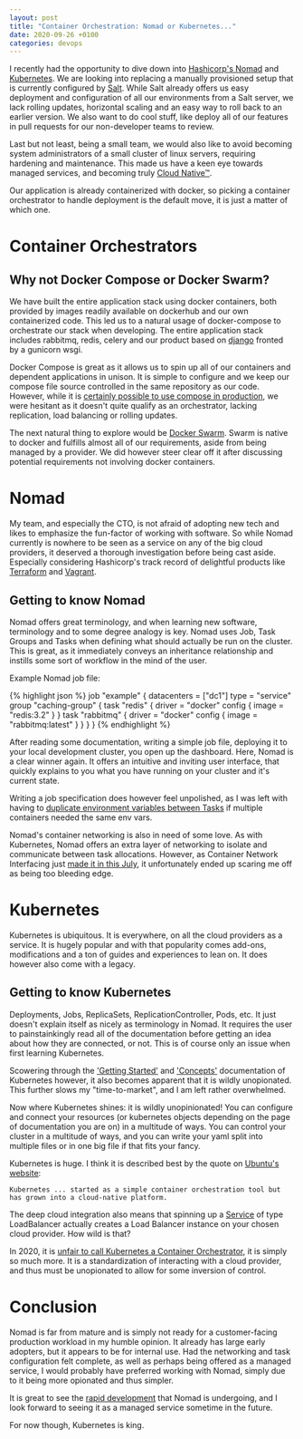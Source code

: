 ```yaml
---
layout: post
title: "Container Orchestration: Nomad or Kubernetes..."
date: 2020-09-26 +0100
categories: devops
---
```

I recently had the opportunity to dive down into [Hashicorp's Nomad](https://www.hashicorp.com/products/nomad) and [Kubernetes](https://kubernetes.io/). We are looking into replacing a manually provisioned setup that is currently configured by [Salt](https://www.saltstack.com/). While Salt already offers us easy deployment and configuration of all our environments from a Salt server, we lack rolling updates, horizontal scaling and an easy way to roll back to an earlier version. We also want to do cool stuff, like deploy all of our features in pull requests for our non-developer teams to review. 

Last but not least, being a small team, we would also like to avoid becoming system administrators of a small cluster of linux servers, requiring hardening and maintenance. This made us have a keen eye towards managed services, and becoming truly [Cloud Native™](https://en.wikipedia.org/wiki/Cloud_native_computing).

Our application is already containerized with docker, so picking a container orchestrator to handle deployment is the default move, it is just a matter of which one. 

# Container Orchestrators

## Why not Docker Compose or Docker Swarm?
We have built the entire application stack using docker containers, both provided by images readily available on dockerhub and our own containerized code. This led us to a natural usage of docker-compose to orchestrate our stack when developing. The entire application stack includes rabbitmq, redis, celery and our product based on [django](https://www.djangoproject.com/) fronted by a gunicorn wsgi. 

Docker Compose is great as it allows us to spin up all of our containers and dependent applications in unison. It is simple to configure and we keep our compose file source controlled in the same repository as our code. However, while it is [certainly possible to use compose in production](https://docs.docker.com/compose/production/), we were hesitant as it doesn't quite qualify as an orchestrator, lacking replication, load balancing or rolling updates. 

The next natural thing to explore would be [Docker Swarm](https://docs.docker.com/engine/swarm/). Swarm is native to docker and fulfills almost all of our requirements, aside from being managed by a provider. We did however steer clear off it after discussing potential requirements not involving docker containers.

# Nomad
My team, and especially the CTO, is not afraid of adopting new tech and likes to emphasize the fun-factor of working with software. So while Nomad currently is nowhere to be seen as a service on any of the big cloud providers, it deserved a thorough investigation before being cast aside. Especially considering Hashicorp's track record of delightful products like [Terraform](https://www.hashicorp.com/products/terraform) and [Vagrant](https://www.vagrantup.com/). 

## Getting to know Nomad
Nomad offers great terminology, and when learning new software, terminology and to some degree analogy is key. Nomad uses Job, Task Groups and Tasks when defining what should actually be run on the cluster. This is great, as it immediately conveys an inheritance relationship and instills some sort of workflow in the mind of the user.

Example Nomad job file:

{% highlight json %}
job "example" {
  datacenters = ["dc1"]
  type = "service"
  group "caching-group" {
    task "redis" {
      driver = "docker"
      config {
        image = "redis:3.2"
      }
    }
    task "rabbitmq" {
      driver = "docker"
      config {
        image = "rabbitmq:latest"
      }
    }
  }
}
{% endhighlight %}

After reading some documentation, writing a simple job file, deploying it to your local development cluster, you open up the dashboard. Here, Nomad is a clear winner again. It offers an intuitive and inviting user interface, that quickly explains to you what you have running on your cluster and it's current state.

Writing a job specification does however feel unpolished, as I was left with having to [duplicate environment variables between Tasks](https://github.com/hashicorp/nomad/issues/2811) if multiple containers needed the same env vars.

Nomad's container networking is also in need of some love. As with Kubernetes, Nomad offers an extra layer of networking to isolate and communicate between task allocations. However, as Container Network Interfacing just [made it in this July](https://www.hashicorp.com/blog/announcing-general-availability-of-hashicorp-nomad-0-12), it unfortunately ended up scaring me off as being too bleeding edge.


# Kubernetes
Kubernetes is ubiquitous. It is everywhere, on all the cloud providers as a service. It is hugely popular and with that popularity comes add-ons, modifications and a ton of guides and experiences to lean on. It does however also come with a legacy.

## Getting to know Kubernetes
Deployments, Jobs, ReplicaSets, ReplicationController, Pods, etc. It just doesn't explain itself as nicely as terminology in Nomad. It requires the user to painstainkingly read all of the documentation before getting an idea about how they are connected, or not. This is of course only an issue when first learning Kubernetes.

Scowering through the ['Getting Started'](https://kubernetes.io/docs/setup/) and ['Concepts'](https://kubernetes.io/docs/concepts/) documentation of Kubernetes however, it also becomes apparent that it is wildly unopionated. This further slows my "time-to-market", and I am left rather overwhelmed.

Now where Kubernetes shines: it is wildly unopinionated! You can configure and connect your resources (or kubernetes objects depending on the page of documentation you are on) in a multitude of ways. You can control your cluster in a multitude of ways, and you can write your yaml split into multiple files or in one big file if that fits your fancy.

Kubernetes is huge. I think it is described best by the quote on [Ubuntu's website](https://ubuntu.com/kubernetes/what-is-kubernetes):
```
Kubernetes ... started as a simple container orchestration tool but has grown into a cloud-native platform. 
```

The deep cloud integration also means that spinning up a [Service](https://kubernetes.io/docs/concepts/services-networking/service/#loadbalancer) of type LoadBalancer actually creates a Load Balancer instance on your chosen cloud provider. How wild is that? 

In 2020, it is [unfair to call Kubernetes a Container Orchestrator](https://twitter.com/ktheilgaard/status/1304703249610571777), it is simply so much more. It is a standardization of interacting with a cloud provider, and thus must be unopionated to allow for some inversion of control.

# Conclusion
Nomad is far from mature and is simply not ready for a customer-facing production workload in my humble opinion. It already has large early adopters, but it appears to be for internal use. Had the networking and task configuration felt complete, as well as perhaps being offered as a managed service, I would probably have preferred working with Nomad, simply due to it being more opionated and thus simpler.

It is great to see the [rapid development](https://github.com/hashicorp/nomad) that Nomad is undergoing, and I look forward to seeing it as a managed service sometime in the future.

For now though, Kubernetes is king.